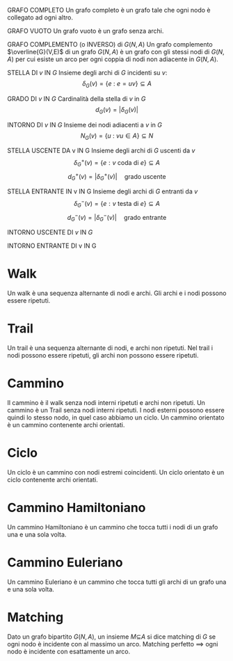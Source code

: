 GRAFO COMPLETO
Un grafo completo è un grafo tale che ogni nodo è collegato ad ogni altro.

GRAFO VUOTO
Un grafo vuoto è un grafo senza archi.

GRAFO COMPLEMENTO (o INVERSO) di $G(N,A)$
Un grafo complemento $\overline{G}(V,E)$ di un grafo $G(N,A)$ è un grafo con gli stessi nodi di $G(N,A)$ per cui esiste un arco per ogni coppia di nodi non adiacente in $G(N,A)$.


STELLA DI $v$ IN $G$
Insieme degli archi di $G$ incidenti su $v$:
$$\delta_G(v) = \{e \ : \ e = uv\} \subseteq A$$

GRADO DI $v$ IN $G$
Cardinalità della stella di $v$ in $G$
$$d_G (v) = |\delta_G(v)|$$

INTORNO DI $v$ IN $G$
Insieme dei nodi adiacenti a $v$ in $G$
$$N_G(v) = \{ u \ : \ vu \in A \} \subseteq N$$

STELLA USCENTE DA v IN G
Insieme degli archi di $G$ uscenti da $v$
$$\delta^+_G(v) = \{ e : v \ \text{coda di } e \} \subseteq A$$
$$d^+_G (v) = |\delta^+_G (v)| \quad \text{grado uscente}$$
 

STELLA ENTRANTE IN v IN G
Insieme degli archi di $G$ entranti da $v$
$$\delta^-_G(v) = \{ e : v \ \text{testa di } e \} \subseteq A$$
$$d^-_G (v) = |\delta^-_G (v)| \quad \text{grado entrante}$$

INTORNO USCENTE DI $v$ IN $G$


INTORNO ENTRANTE DI v IN G



# Walk
Un walk è una sequenza alternante di nodi e archi.
Gli archi e i nodi possono essere ripetuti.

# Trail
Un trail è una sequenza alternante di nodi, e archi non ripetuti.
Nel trail i nodi possono essere ripetuti, gli archi non possono essere ripetuti.
# Cammino
Il cammino è il walk senza nodi interni ripetuti e archi non ripetuti.
Un cammino è un Trail senza nodi interni ripetuti.
I nodi esterni possono essere quindi lo stesso nodo, in quel caso abbiamo un ciclo.
Un cammino orientato è un cammino contenente archi orientati.
# Ciclo
Un ciclo è un cammino con nodi estremi coincidenti.
Un ciclo orientato è un ciclo contenente archi orientati.

# Cammino Hamiltoniano
Un cammino Hamiltoniano è un cammino che tocca tutti i nodi di un grafo una e una sola volta.

# Cammino Euleriano
Un cammino Euleriano è un cammino che tocca tutti gli archi di un grafo una e una sola volta.


# Matching

Dato un grafo bipartito $G(N,A)$, un insieme $M$⊆$A$ si dice matching di $G$
se ogni nodo è incidente con al massimo un arco.
Matching perfetto $\implies$ ogni nodo è incidente con esattamente un arco.